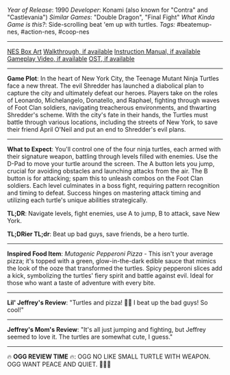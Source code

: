*Year of Release*: 1990
*Developer*: Konami (also known for "Contra" and "Castlevania")
*Similar Games*: "Double Dragon", "Final Fight"
*What Kinda Game is this?*: Side-scrolling beat 'em up with turtles.
*Tags:* #beatemup-nes, #action-nes, #coop-nes

---
[NES Box Art](https://www.google.com/search?tbm=isch&q=NES+Box+Art+Teenage+Mutant+Ninja+Turtles+2) 
[Walkthrough, if available](https://www.google.com/search?q=Walkthrough+Teenage+Mutant+Ninja+Turtles+2)
[Instruction Manual, if available](https://www.google.com/search?q=NES+Instruction+Manual+Teenage+Mutant+Ninja+Turtles+2)
[Gameplay Video, if available](https://www.youtube.com/results?search_query=gameplay+NES+Teenage+Mutant+Ninja+Turtles+2) 
[OST, if available](https://www.youtube.com/results?search_query=gameplay+NES+Teenage+Mutant+Ninja+Turtles+2+OST)

- - -
**Game Plot**: In the heart of New York City, the Teenage Mutant Ninja Turtles face a new threat. The evil Shredder has launched a diabolical plan to capture the city and ultimately defeat our heroes. Players take on the roles of Leonardo, Michelangelo, Donatello, and Raphael, fighting through waves of Foot Clan soldiers, navigating treacherous environments, and thwarting Shredder's scheme. With the city's fate in their hands, the Turtles must battle through various locations, including the streets of New York, to save their friend April O'Neil and put an end to Shredder's evil plans.

- - -
**What to Expect**: You'll control one of the four ninja turtles, each armed with their signature weapon, battling through levels filled with enemies. Use the D-Pad to move your turtle around the screen. The A button lets you jump, crucial for avoiding obstacles and launching attacks from the air. The B button is for attacking; spam this to unleash combos on the Foot Clan soldiers. Each level culminates in a boss fight, requiring pattern recognition and timing to defeat. Success hinges on mastering attack timing and utilizing each turtle's unique abilities strategically.

**TL;DR**: Navigate levels, fight enemies, use A to jump, B to attack, save New York.

**TL;DRier TL;dr**: Beat up bad guys, save friends, be a hero turtle.

---
**Inspired Food Item**: *Mutagenic Pepperoni Pizza* - This isn't your average pizza; it's topped with a green, glow-in-the-dark edible sauce that mimics the look of the ooze that transformed the turtles. Spicy pepperoni slices add a kick, symbolizing the turtles' fiery spirit and battle against evil. Ideal for those who want a taste of adventure with every bite.

---
**Lil' Jeffrey's Review**: "Turtles and pizza! 🐢🍕 I beat up the bad guys! So cool!"

---
**Jeffrey's Mom's Review**: "It's all just jumping and fighting, but Jeffrey seemed to love it. The turtles are somewhat cute, I guess."

---
🔥 **OGG REVIEW TIME** 🔥: OGG NO LIKE SMALL TURTLE WITH WEAPON. OGG WANT PEACE AND QUIET. 🐢❌👊